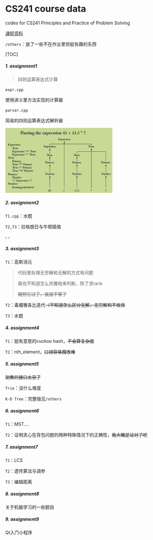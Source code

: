 # CS241 course data
codes for CS241 Principles and Practice of Problem Solving

[课程资料](https://drive.google.com/drive/folders/1z-vLeSN1lLc_zrLrd6zl0w_Na2fULgqh?usp=sharing)

`/others`：放了一些不在作业里但挺有趣的东西

[TOC]

##### 1. assignment1

>  四则运算表达式计算

`expr.cpp`

使用讲义里方法实现的计算器

`parser.cpp`

简易的四则运算表达式解析器

<img src="images/expr.png" style="zoom: 33%;" />

##### 2. assignment2

```T1.cpp```：水题

```T2,T3```：拉格朗日与牛顿插值

<img src="images/h21.png" style="zoom:33%;" />

<img src="images/h22.png" style="zoom:33%;" />

##### 3. assignment3

```T1```：高斯消元

> 代码里处理无穷解和无解的方式有问题
>
> 我也不知道怎么优雅地来判断，除了求rank
>
> ~~既然它过了，我就不管了~~

```T2```：毒瘤雅各比迭代~~（不知道怎么区分无解，无穷解和不收敛~~

```T3```：水题

##### 4. assignment4

```T1```：挺有意思的cuckoo hash，~~不会算复杂度~~

```T2```：nth_element，~~口胡容易魔改难~~

##### 5. assignment5

~~助教的接口太丑了~~

`Trie`：没什么难度

`K-D Tree`：完整版见`/others`

##### 6. assignment6

`T1`：MST....

`T2`：证明贪心在背包问题的两种特殊情况下的正确性，~~我大概是证对了吧~~

##### 7. assignment7

`T1`：LCS

`T2`：遗传算法与调参

`T3`：编辑距离

##### 8. assignment8

关于机器学习的一些题目

##### 9. assignment9

Qt入门小程序